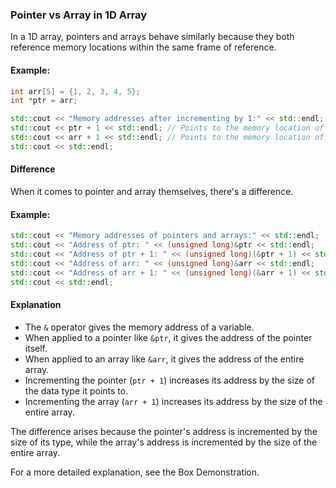 ### Pointer vs Array in 1D Array

In a 1D array, pointers and arrays behave similarly because they both reference memory locations within the same frame of reference.

#### Example:

```cpp
int arr[5] = {1, 2, 3, 4, 5};
int *ptr = arr;

std::cout << "Memory addresses after incrementing by 1:" << std::endl;
std::cout << ptr + 1 << std::endl; // Points to the memory location of the second element in the array.
std::cout << arr + 1 << std::endl; // Points to the memory location of the second element in the array.
std::cout << std::endl;
```

#### Difference

When it comes to pointer and array themselves, there's a difference.

#### Example:

```cpp
std::cout << "Memory addresses of pointers and arrays:" << std::endl;
std::cout << "Address of ptr: " << (unsigned long)&ptr << std::endl;
std::cout << "Address of ptr + 1: " << (unsigned long)(&ptr + 1) << std::endl;
std::cout << "Address of arr: " << (unsigned long)&arr << std::endl;
std::cout << "Address of arr + 1: " << (unsigned long)(&arr + 1) << std::endl;
std::cout << std::endl;
```

#### Explanation

- The `&` operator gives the memory address of a variable.
- When applied to a pointer like `&ptr`, it gives the address of the pointer itself.
- When applied to an array like `&arr`, it gives the address of the entire array.
- Incrementing the pointer (`ptr + 1`) increases its address by the size of the data type it points to.
- Incrementing the array (`arr + 1`) increases its address by the size of the entire array.

The difference arises because the pointer's address is incremented by the size of its type, while the array's address is incremented by the size of the entire array.

For a more detailed explanation, see the Box Demonstration.
